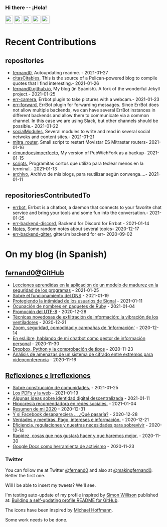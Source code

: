 ### Hi there -- ¡Hola!

<a href="mailto:ftricas@unizar.es" title="e-mail"><i class="svg-icon email"></i></a> 
<a href="https://www.linkedin.com/in/fernand0" title="My LinkedIn//Mi LinkedIn"><img src="https://img.shields.io/badge/linkedin-%230077B5.svg?&style=for-the-badge&logo=linkedin&logoColor=white" height=25></a> 
<a href="https://www.twitter.com/fernand0" title="My Twitter//Mi Twitter"><img src="https://img.shields.io/badge/twitter-%231DA1F2.svg?&style=for-the-badge&logo=twitter&logoColor=white" height=25></i></a> 
<a href="https://mastodon.social/@fernand0" title="My Mastodon//Mi Mastodon"><img src="https://img.shields.io/static/v1?label=Mastodon&message=Social&color=blue" height=25></i></a> 
<a href="https://flickr.com/fernand0"><img src="https://img.shields.io/static/v1?label=Flickr&message=Images&color=blue" height=25></a>
<a href="https://dev.to/fernand0"><img src="https://img.shields.io/badge/DEV.TO-%230A0A0A.svg?&style=for-the-badge&logo=dev-dot-to&logoColor=white" height=25></a>

# Recent Contributions
<!-- recent_releases starts -->


## repositories
* [fernand0](https://github.com/fernand0/fernand0),  Autoupdating readme. - 2021-01-27
* [citasCitables](https://github.com/fernand0/citasCitables),  This is the source of a Pelican-powered blog to compile quotes that I find interesting.- 2021-01-26
* [fernand0.github.io](https://github.com/fernand0/fernand0.github.io),  My blog (in Spanish). A fork of the wonderful Jekyll project.- 2021-01-25
* [err-camera](https://github.com/fernand0/err-camera),  Errbot plugin to take pictures with a webcam.- 2021-01-23
* [err-forward](https://github.com/fernand0/err-forward),  ErrBot plugin for forwarding messages. Since ErrBot does not allow multiple backends, we can have several ErrBot instances in different backends and allow them to communicate via a common channel. In this case we are using Slack, but other channels should be possible.- 2021-01-22
* [socialModules](https://github.com/fernand0/socialModules),  Several modules to write and read in several social netwoks and content sites.- 2021-01-21
* [mitra_router](https://github.com/fernand0/mitra_router),  Small script to restart Movistar ES Mitrastar routers- 2021-01-16
* [elmundoesimperfecto](https://github.com/fernand0/elmundoesimperfecto),  My version of PubWichFork as a backup- 2021-01-15
* [scripts](https://github.com/fernand0/scripts),  Programitas cortos que utilizo para teclear menos en la terminal.- 2021-01-13
* [archivo](https://github.com/fernand0/archivo),  Archivo de mis blogs, para reutilizar según convenga....- 2021-01-11

## repositoriesContributedTo
* [errbot](https://github.com/errbotio/errbot),  Errbot is a chatbot, a daemon that connects to your favorite chat service and bring your tools and some fun into the conversation.- 2021-01-25
* [err-backend-discord](https://github.com/gbin/err-backend-discord),  Backend for Discord for Errbot - 2021-01-14
* [Notes](https://github.com/jgbarah/Notes),  Some random notes about several topics- 2020-12-17
* [err-backend-gitter](https://github.com/errbotio/err-backend-gitter),  gitter.im backend for err- 2020-09-02
<!-- recent_releases ends -->

# On my blog (in Spanish)

<!-- blog starts -->


## [fernand0@GitHub](https://fernand0.github.io/)
* [Lecciones aprendidas en la aplicación de un modelo de madurez en la seguridad de los programas](http://fernand0.github.io/owasp-samm/) - 2021-01-25
* [Sobre el funcionamiento del DNS](http://fernand0.github.io/como-fuciona-el-DNS/) - 2021-01-19
* [Protegiendo la intimidad de los usuarios de Signal](http://fernand0.github.io/signal-gifs/) - 2021-01-11
* [Ocupación de nombres en paquetes de Ruby](http://fernand0.github.io/ocupacion-nombres-ruby/) - 2021-01-04
* [Promoción del UTF-8](http://fernand0.github.io/utf8/) - 2020-12-28
* [Técnicas novedosas de exfiltración de información: la vibración de los ventiladores](http://fernand0.github.io/robo-informacion-vibraciones/) - 2020-12-21
* [Zoom, seguridad, comodidad y campañas de 'información'](http://fernand0.github.io/odio-a-zoom/) - 2020-12-14
* [En esLibre, hablando de mi chatbot como gestor de información personal](http://fernand0.github.io/en-Eslibre-chatbot/) - 2020-11-30
* [Dropbox, Python y la comprobación de tipos](http://fernand0.github.io/dropbox-python-comprobacion-tipos/) - 2020-11-23
* [Análisis de amenazas de un sistema de cifrado entre extremos para videoconferencia](http://fernand0.github.io/zoom-y-la-seguridad/) - 2020-11-16

## [Reflexiones e Irreflexiones](http://fernand0.blogalia.com/)
* [Sobre construcci&#243;n de comunidades.](http://fernand0.blogalia.com//historias/78322) - 2021-01-25
* [Los PDFs y la web](http://fernand0.blogalia.com//historias/78320) - 2021-01-19
* [Algunas ideas sobre identidad digital descentralizada](http://fernand0.blogalia.com//historias/78316) - 2021-01-11
* [Hipocres&#237;a recomendadora en redes sociales.](http://fernand0.blogalia.com//historias/78312) - 2021-01-04
* [Resumen de mi 2020](http://fernand0.blogalia.com//historias/78310) - 2020-12-31
* [Y si Facebook desapareciera ... &#191;Qu&#233; pasar&#237;a?](http://fernand0.blogalia.com//historias/78308) - 2020-12-28
* [Verdades y mentiras. Pago, intereses e informaci&#243;n.](http://fernand0.blogalia.com//historias/78307) - 2020-12-21
* [Eficiencia, regulaciones y nuestras necesidades para sobrevivir](http://fernand0.blogalia.com//historias/78302) - 2020-12-14
* [Rapidez, cosas que nos gustar&#225; hacer y que haremos mejor.](http://fernand0.blogalia.com//historias/78300) - 2020-11-30
* [Google Docs como herramienta de activismo](http://fernand0.blogalia.com//historias/78297) - 2020-11-23
<!-- blog ends -->

### Twitter 

You can follow me at Twitter [@fernand0](https://twitter.com/fernand0) and also at [@makingfernand0](https://twitter.com/fernand0). Better the first one.

Will I be able to insert my tweets? We'll see.

I'm testing auto-update of my profile inspired by [Simon Willison](https://simonwillison.net/) published at: [Building a self-updating profile README for GitHub](https://simonwillison.net/2020/Jul/10/self-updating-profile-readme/).

The icons have been inspired by [Michael Hoffmann](https://www.mokkapps.de/).

Some work needs to be done.

<!--
**fernand0/fernand0** is a ✨ _special_ ✨ repository because its `README.md` (this file) appears on your GitHub profile.

Here are some ideas to get you started:

- 🔭 I’m currently working on ...
- 🌱 I’m currently learning ...
- 👯 I’m looking to collaborate on ...
- 🤔 I’m looking for help with ...
- 💬 Ask me about ...
- 📫 How to reach me: ...
- 😄 Pronouns: ...
- ⚡ Fun fact: ...
-->
